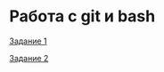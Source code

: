 # Работа с git и bash

[Задание 1](https://drive.google.com/file/d/1BMijADUQX4jcwVgiH8BS1t12k8fYsNtV/view?usp=sharing)

[Задание 2](https://drive.google.com/file/d/1j7J1dYQb0Jqk3lWZV2a83Xi5BL3wemil/view?usp=sharing)
